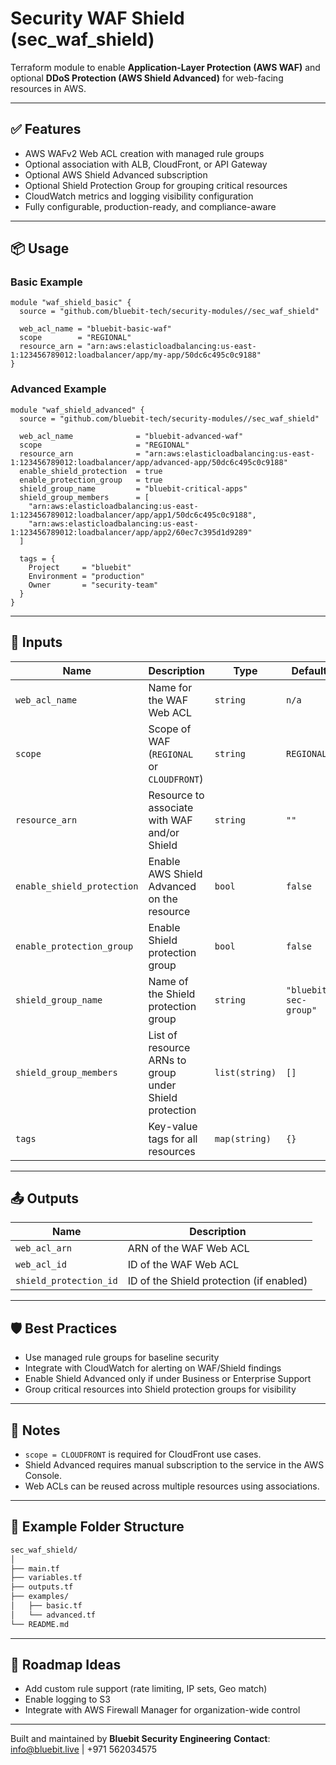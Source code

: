 
# Security WAF Shield (sec_waf_shield)

Terraform module to enable **Application-Layer Protection (AWS WAF)** and optional **DDoS Protection (AWS Shield Advanced)** for web-facing resources in AWS.

---

## ✅ Features

- AWS WAFv2 Web ACL creation with managed rule groups
- Optional association with ALB, CloudFront, or API Gateway
- Optional AWS Shield Advanced subscription
- Optional Shield Protection Group for grouping critical resources
- CloudWatch metrics and logging visibility configuration
- Fully configurable, production-ready, and compliance-aware

---

## 📦 Usage

### Basic Example

```hcl
module "waf_shield_basic" {
  source = "github.com/bluebit-tech/security-modules//sec_waf_shield"

  web_acl_name = "bluebit-basic-waf"
  scope        = "REGIONAL"
  resource_arn = "arn:aws:elasticloadbalancing:us-east-1:123456789012:loadbalancer/app/my-app/50dc6c495c0c9188"
}
````

### Advanced Example

```hcl
module "waf_shield_advanced" {
  source = "github.com/bluebit-tech/security-modules//sec_waf_shield"

  web_acl_name              = "bluebit-advanced-waf"
  scope                     = "REGIONAL"
  resource_arn              = "arn:aws:elasticloadbalancing:us-east-1:123456789012:loadbalancer/app/advanced-app/50dc6c495c0c9188"
  enable_shield_protection  = true
  enable_protection_group   = true
  shield_group_name         = "bluebit-critical-apps"
  shield_group_members      = [
    "arn:aws:elasticloadbalancing:us-east-1:123456789012:loadbalancer/app/app1/50dc6c495c0c9188",
    "arn:aws:elasticloadbalancing:us-east-1:123456789012:loadbalancer/app/app2/60ec7c395d1d9289"
  ]

  tags = {
    Project     = "bluebit"
    Environment = "production"
    Owner       = "security-team"
  }
}
```

---

## 🔧 Inputs

| Name                       | Description                                            | Type           | Default               | Required |
| -------------------------- | ------------------------------------------------------ | -------------- | --------------------- | -------- |
| `web_acl_name`             | Name for the WAF Web ACL                               | `string`       | `n/a`                 | ✅ Yes    |
| `scope`                    | Scope of WAF (`REGIONAL` or `CLOUDFRONT`)              | `string`       | `REGIONAL`            | ❌ No     |
| `resource_arn`             | Resource to associate with WAF and/or Shield           | `string`       | `""`                  | ❌ No     |
| `enable_shield_protection` | Enable AWS Shield Advanced on the resource             | `bool`         | `false`               | ❌ No     |
| `enable_protection_group`  | Enable Shield protection group                         | `bool`         | `false`               | ❌ No     |
| `shield_group_name`        | Name of the Shield protection group                    | `string`       | `"bluebit-sec-group"` | ❌ No     |
| `shield_group_members`     | List of resource ARNs to group under Shield protection | `list(string)` | `[]`                  | ❌ No     |
| `tags`                     | Key-value tags for all resources                       | `map(string)`  | `{}`                  | ❌ No     |

---

## 📤 Outputs

| Name                   | Description                              |
| ---------------------- | ---------------------------------------- |
| `web_acl_arn`          | ARN of the WAF Web ACL                   |
| `web_acl_id`           | ID of the WAF Web ACL                    |
| `shield_protection_id` | ID of the Shield protection (if enabled) |

---

## 🛡 Best Practices

* Use managed rule groups for baseline security
* Integrate with CloudWatch for alerting on WAF/Shield findings
* Enable Shield Advanced only if under Business or Enterprise Support
* Group critical resources into Shield protection groups for visibility

---

## 🧠 Notes

* `scope = CLOUDFRONT` is required for CloudFront use cases.
* Shield Advanced requires manual subscription to the service in the AWS Console.
* Web ACLs can be reused across multiple resources using associations.

---

## 📁 Example Folder Structure

```bash
sec_waf_shield/
│
├── main.tf
├── variables.tf
├── outputs.tf
├── examples/
│   ├── basic.tf
│   └── advanced.tf
└── README.md
```

---

## 🧩 Roadmap Ideas

* Add custom rule support (rate limiting, IP sets, Geo match)
* Enable logging to S3
* Integrate with AWS Firewall Manager for organization-wide control

---

Built and maintained by **Bluebit Security Engineering**
**Contact**: [info@bluebit.live](mailto:info@bluebit.live) | +971 562034575



